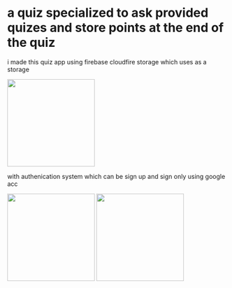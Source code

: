 # a quiz specialized to ask provided quizes and store points at the end of the quiz

i made this quiz app using firebase cloudfire storage which uses as a storage 


<img src="https://user-images.githubusercontent.com/101545038/236959673-fdb73917-bb57-4640-93c3-0141cd7a26ab.jpg" width="200">

with authenication system which can be sign up and sign only using google acc

<img src="https://user-images.githubusercontent.com/101545038/236959694-8c9a37bd-4494-4b10-ab31-96644bddc3d4.jpg" width="200">




<img src="https://user-images.githubusercontent.com/101545038/236959701-6ada62bb-6f8b-4cba-94a5-512ecc61de95.jpg" width="200">

